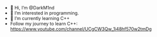 - 👋 Hi, I’m @DarkM1nd
- 👀 I’m interested in programming.
- 🌱 I’m currently learning C++
- Follow my journey to learn C++: https://www.youtube.com/channel/UCgCW3Qw_1i48hf570w2tmDg

<!---
VZNURUIM/VZNURUIM is a ✨ special ✨ repository because its `README.md` (this file) appears on your GitHub profile.
You can click the Preview link to take a look at your changes.
--->
